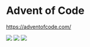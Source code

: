 # Advent of Code

https://adventofcode.com/

<!--- advent_readme_stars table --->


![](https://img.shields.io/badge/day%20📅-21-blue) ![](https://img.shields.io/badge/stars%20⭐-6-yellow) ![](https://img.shields.io/badge/days%20completed-3-red)
